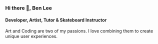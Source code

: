 ### Hi there 👋, Ben Lee
#### Developer, Artist, Tutor & Skateboard Instructor

Art and Coding are two of my passions. I love combining them to create unique user experiences.






